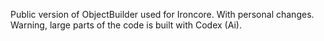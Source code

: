 Public version of ObjectBuilder used for Ironcore. With personal changes. Warning, large parts of the code is built with Codex (Ai).
